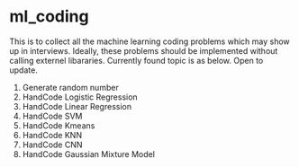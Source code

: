 # ml_coding
This is to collect all the machine learning coding problems which may show up in interviews. 
Ideally, these problems should be implemented without calling externel libararies. 
Currently found topic is as below. Open to update. 
1. Generate random number 
2. HandCode Logistic Regression 
3. HandCode Linear Regression 
4. HandCode SVM 
5. HandCode Kmeans 
6. HandCode KNN 
7. HandCode CNN 
8. HandCode Gaussian Mixture Model

